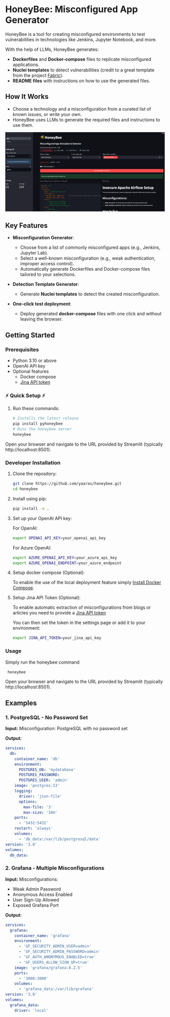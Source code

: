 # HoneyBee: Misconfigured App Generator


HoneyBee is a tool for creating misconfigured environments to test vulnerabilities in technologies like Jenkins, Jupyter Notebook, and more. 

With the help of LLMs, HoneyBee generates:
- **Dockerfiles** and **Docker-compose** files to replicate misconfigured applications.
- **Nuclei templates** to detect vulnerabilities (credit to a great template from the project [Fabric](https://github.com/danielmiessler/fabric)).
- **README files** with instructions on how to use the generated files.

## How It Works
- Choose a technology and a misconfiguration from a curated list of known issues, or write your own.
- HoneyBee uses LLMs to generate the required files and instructions to use them.

![HoneyBee](
images/img.png)

## Key Features

- **Misconfiguration Generator**:
  - Choose from a list of commonly misconfigured apps (e.g., Jenkins, Jupyter Lab).
  - Select a well-known misconfiguration (e.g., weak authentication, improper access control).
  - Automatically generate Dockerfiles and Docker-compose files tailored to your selections.

- **Detection Template Generator**:
  - Generate **Nuclei templates** to detect the created misconfiguration.

- **One-click test deployment**:
  - Deploy generated **docker-compose** files with one click and without leaving the browser.

## Getting Started

### Prerequisites

- Python 3.10 or above
- OpenAI API key
- Optional features
  - Docker compose
  - [Jina API token](https://jina.ai/)

### ⚡ Quick Setup ⚡

1. Run these commands:

    ```bash
    # Installs the latest release
    pip install pyhoneybee
    # Runs the honeybee server
    honeybee
    ```

Open your browser and navigate to the URL provided by Streamlit (typically http://localhost:8501).


### Developer Installation

1. Clone the repository:

   ```bash
   git clone https://github.com/yaaras/honeybee.git
   cd honeybee
    ```

2. Install using pip:

      ```bash
      pip install -e .
      ```

3. Set up your OpenAI API key:

    For OpenAI:

    ```bash
    export OPENAI_API_KEY=your_openai_api_key
    ```

    For Azure OpenAI:

    ```bash
    export AZURE_OPENAI_API_KEY=your_azure_api_key
    export AZURE_OPENAI_ENDPOINT=your_azure_endpoint
    ```

4. Setup docker compose (Optional):

    To enable the use of the local deployment feature simply [Install Docker Compose](https://docs.docker.com/compose/install/).

5. Setup Jina API Token (Optional):

    To enable automatic extraction of misconfigurations from blogs or articles you need to provide a [Jina API token](https://jina.ai/)

    You can then set the token in the settings page or add it to your environment:

    ```bash
    export JINA_API_TOKEN=your_jina_api_key
    ```

### Usage

Simply run the honeybee command

   ```bash
    honeybee
   ```

Open your browser and navigate to the URL provided by Streamlit (typically http://localhost:8501).

## Examples

### 1. PostgreSQL - No Password Set

**Input:**
Misconfiguration: PostgreSQL with no password set

**Output:**

```yaml
services:
  db:
    container_name: 'db'
    environment:
      POSTGRES_DB: 'mydatabase'
      POSTGRES_PASSWORD:
      POSTGRES_USER: 'admin'
    image: 'postgres:13'
    logging:
      driver: 'json-file'
      options:
        max-file: '3'
        max-size: '10m'
    ports:
      - '5432:5432'
    restart: 'always'
    volumes:
      - 'db_data:/var/lib/postgresql/data'
version: '3.8'
volumes:
  db_data:
```

### 2. Grafana - Multiple Misconfigurations

**Input:**
Misconfigurations:

* Weak Admin Password
* Anonymous Access Enabled
* User Sign-Up Allowed
* Exposed Grafana Port

**Output:**

```yaml
services:
  grafana:
    container_name: 'grafana'
    environment:
      - 'GF_SECURITY_ADMIN_USER=admin'
      - 'GF_SECURITY_ADMIN_PASSWORD=admin'
      - 'GF_AUTH_ANONYMOUS_ENABLED=true'
      - 'GF_USERS_ALLOW_SIGN_UP=true'
    image: 'grafana/grafana:8.2.5'
    ports:
      - '3000:3000'
    volumes:
      - 'grafana_data:/var/lib/grafana'
version: '3.8'
volumes:
  grafana_data:
    driver: 'local'
```

